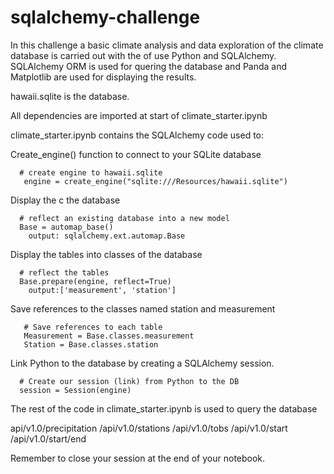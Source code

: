# sqlalchemy-challenge

In this challenge a basic climate analysis and data exploration of the climate database is carried out with the of use Python and SQLAlchemy. SQLAlchemy ORM is used for quering the database and Panda and Matplotlib are used for displaying the results.

hawaii.sqlite is the database.

All dependencies are imported at start of climate_starter.ipynb

climate_starter.ipynb contains the SQLAlchemy code used to:

   Create_engine() function to connect to your SQLite database 
   
      # create engine to hawaii.sqlite
       engine = create_engine("sqlite:///Resources/hawaii.sqlite")
       
   
   Display the c the database
    
      # reflect an existing database into a new model
      Base = automap_base()
        output: sqlalchemy.ext.automap.Base
        
      
  Display the tables into classes of the database
      
      # reflect the tables
      Base.prepare(engine, reflect=True)
        output:['measurement', 'station']
  
  
  Save references to the classes named station and measurement     
        
       # Save references to each table
       Measurement = Base.classes.measurement
       Station = Base.classes.station
   
  Link Python to the database by creating a SQLAlchemy session. 
  
      # Create our session (link) from Python to the DB
      session = Session(engine)
      
      
  The rest of the code in climate_starter.ipynb is used to query the database 
  
  
 api/v1.0/precipitation
/api/v1.0/stations
/api/v1.0/tobs
/api/v1.0/start
/api/v1.0/start/end















Remember to close your session at the end of your notebook.

